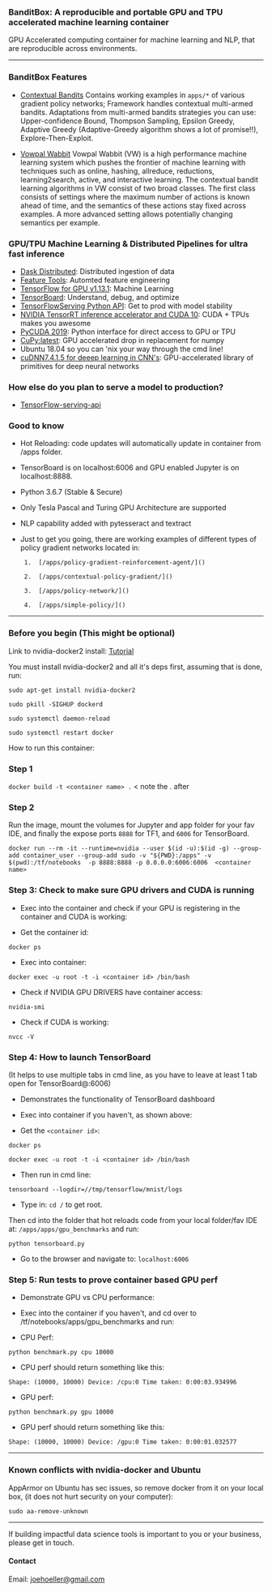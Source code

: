 ### BanditBox: A reproducible and portable GPU and TPU accelerated machine learning container 

GPU Accelerated computing container for machine learning and NLP, that are reproducible across environments.

-----------------------------------------------------------

### BanditBox Features ###

* [Contextual Bandits](https://contextual-bandits.readthedocs.io/en/latest/#installation)
  Contains working examples in ` apps/* ` of various gradient policy networks; Framework handles contextual multi-armed bandits. Adaptations from multi-armed bandits strategies you can use: Upper-confidence Bound, Thompson Sampling, Epsilon Greedy, Adaptive Greedy (Adaptive-Greedy algorithm shows a lot of promise!!), Explore-Then-Exploit.
  
* [Vowpal Wabbit](https://github.com/VowpalWabbit/vowpal_wabbit/wiki)
Vowpal Wabbit (VW) is a high performance machine learning system which pushes the frontier of machine learning with techniques such as online, hashing, allreduce, reductions, learning2search, active, and interactive learning. 
The contextual bandit learning algorithms in VW consist of two broad classes. The first class consists of settings where the maximum number of actions is known ahead of time, and the semantics of these actions stay fixed across examples. A more advanced setting allows potentially changing semantics per example.

### GPU/TPU Machine Learning & Distributed Pipelines for ultra fast inference

* [Dask Distributed](https://dask.org/): Distributed ingestion of data
* [Feature Tools](https://docs.featuretools.com/): Automted feature engineering
* [TensorFlow for GPU v1.13.1](https://www.tensorflow.org/install/gpu): Machine Learning
* [TensorBoard](https://www.datacamp.com/community/tutorials/tensorboard-tutorial): Understand, debug, and optimize 
* [TensorFlowServing Python API](https://www.tensorflow.org/tfx/guide/serving): Get to prod with model stability
* [NVIDIA TensorRT inference accelerator and CUDA 10](https://developer.nvidia.com/tensorrt): CUDA + TPUs makes you awesome
* [PyCUDA 2019](https://mathema.tician.de/software/pycuda/): Python interface for direct access to GPU or TPU
* [CuPy:latest](https://cupy.chainer.org/): GPU accelerated drop in replacement for numpy
* Ubuntu 18.04 so you can 'nix your way through the cmd line!
* [cuDNN7.4.1.5 for deeep learning in CNN's](https://developer.nvidia.com/cudnn): GPU-accelerated library of primitives for deep neural networks

### How else do you plan to serve a model to production?
* [TensorFlow-serving-api](https://www.tensorflow.org/tfx/guide/serving)

### Good to know
* Hot Reloading: code updates will automatically update in container from /apps folder.
* TensorBoard is on localhost:6006 and GPU enabled Jupyter is on localhost:8888.
* Python 3.6.7 (Stable & Secure)
* Only Tesla Pascal and Turing GPU Architecture are supported 
* NLP capability added with pytesseract and textract
* Just to get you going, there are working examples of different types of policy gradient networks located in:
       
       1.  [/apps/policy-gradient-reinforcement-agent/]()
       
       2.  [/apps/contextual-policy-gradient/]()
       
       3.  [/apps/policy-network/]()
       
       4.  [/apps/simple-policy/]()

-------------------------------------------------------------


### Before you begin (This might be optional) ###

Link to nvidia-docker2 install: [Tutorial](https://medium.com/@sh.tsang/docker-tutorial-5-nvidia-docker-2-0-installation-in-ubuntu-18-04-cb80f17cac65)

You must install nvidia-docker2 and all it's deps first, assuming that is done, run:


 ` sudo apt-get install nvidia-docker2 `
 
 ` sudo pkill -SIGHUP dockerd `
 
 ` sudo systemctl daemon-reload `
 
 ` sudo systemctl restart docker `
 

How to run this container:


### Step 1 ###

` docker build -t <container name> . `  < note the . after <container name>


### Step 2 ###

Run the image, mount the volumes for Jupyter and app folder for your fav IDE, and finally the expose ports `8888` for TF1, and `6006` for TensorBoard.


` docker run --rm -it --runtime=nvidia --user $(id -u):$(id -g) --group-add container_user --group-add sudo -v "${PWD}:/apps" -v $(pwd):/tf/notebooks  -p 8888:8888 -p 0.0.0.0:6006:6006  <container name> `


### Step 3: Check to make sure GPU drivers and CUDA is running ###

- Exec into the container and check if your GPU is registering in the container and CUDA is working:

- Get the container id:

` docker ps `

- Exec into container:

` docker exec -u root -t -i <container id> /bin/bash `

- Check if NVIDIA GPU DRIVERS have container access:

` nvidia-smi `

- Check if CUDA is working:

` nvcc -V `


### Step 4: How to launch TensorBoard ###

(It helps to use multiple tabs in cmd line, as you have to leave at least 1 tab open for TensorBoard@:6006)

- Demonstrates the functionality of TensorBoard dashboard


- Exec into container if you haven't, as shown above:


- Get the `<container id>`:
 

` docker ps `


` docker exec -u root -t -i <container id> /bin/bash `


- Then run in cmd line:


` tensorboard --logdir=//tmp/tensorflow/mnist/logs `


- Type in: ` cd / ` to get root.

Then cd into the folder that hot reloads code from your local folder/fav IDE at: `/apps/apps/gpu_benchmarks` and run:


` python tensorboard.py `


- Go to the browser and navigate to: ` localhost:6006 `



### Step 5: Run tests to prove container based GPU perf ###

- Demonstrate GPU vs CPU performance:

- Exec into the container if you haven't, and cd over to /tf/notebooks/apps/gpu_benchmarks and run:

- CPU Perf:

` python benchmark.py cpu 10000 `

- CPU perf should return something like this:

`Shape: (10000, 10000) Device: /cpu:0
Time taken: 0:00:03.934996`

- GPU perf:

` python benchmark.py gpu 10000 `

- GPU perf should return something like this:

`Shape: (10000, 10000) Device: /gpu:0
Time taken: 0:00:01.032577`


--------------------------------------------------


### Known conflicts with nvidia-docker and Ubuntu ###

AppArmor on Ubuntu has sec issues, so remove docker from it on your local box, (it does not hurt security on your computer):

` sudo aa-remove-unknown `

--------------------------------------------------

If building impactful data science tools is important to you or your business, please get in touch.

#### Contact
Email: joehoeller@gmail.com




